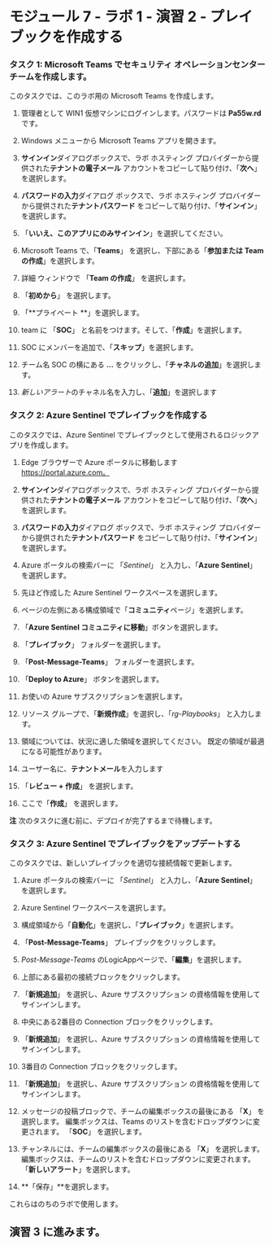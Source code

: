 ﻿# モジュール 7 - ラボ 1 - 演習 2 - プレイブックを作成する

### タスク 1: Microsoft Teams でセキュリティ オペレーションセンター チームを作成します。

このタスクでは、このラボ用の Microsoft Teams を作成します。

1. 管理者として WIN1 仮想マシンにログインします。パスワードは **Pa55w.rd** です。  

2. Windows メニューから Microsoft Teams アプリを開きます。

3. **サインイン**ダイアログボックスで、ラボ ホスティング プロバイダーから提供された**テナントの電子メール** アカウントをコピーして貼り付け、「**次へ**」を選択します。

4. **パスワードの入力**ダイアログ ボックスで、ラボ ホスティング プロバイダーから提供された**テナントパスワード** をコピーして貼り付け、「**サインイン**」を選択します。

5. 「**いいえ、このアプリにのみサインイン**」を選択してください。

6. Microsoft Teams で、「**Teams**」 を選択し、下部にある「**参加または Team の作成**」を選択します。

7. 詳細 ウィンドウで 「**Team の作成**」 を選択します。

8. 「**初めから**」 を選択します。

9. 「**プライベート **」を選択します。

10. team に 「**SOC**」 と名前をつけます。そして、「**作成**」を選択します。

11. SOC にメンバーを追加で、「**スキップ**」を選択します。 

12. チーム名 SOC の横にある **...** をクリックし、「**チャネルの追加**」を選択します。

13. *新しいアラート*のチャネル名を入力し、「**追加**」を選択します

### タスク 2: Azure Sentinel でプレイブックを作成する

このタスクでは、Azure Sentinel でプレイブックとして使用されるロジックアプリを作成します。

1. Edge ブラウザーで Azure ポータルに移動します https://portal.azure.com。

2. **サインイン**ダイアログボックスで、ラボ ホスティング プロバイダーから提供された**テナントの電子メール** アカウントをコピーして貼り付け、「**次へ**」を選択します。

3. **パスワードの入力**ダイアログ ボックスで、ラボ ホスティング プロバイダーから提供された**テナントパスワード** をコピーして貼り付け、「**サインイン**」を選択します。

4. Azure ポータルの検索バーに 「*Sentinel*」 と入力し、「**Azure Sentinel**」 を選択します。

5. 先ほど作成した Azure Sentinel ワークスペースを選択します。

6. ページの左側にある構成領域で「**コミュニティ**ページ」を選択します。

7. 「**Azure Sentinel コミュニティに移動**」ボタンを選択します。

8. 「**プレイブック**」 フォルダーを選択します。

9. 「**Post-Message-Teams**」 フォルダーを選択します。

10. 「**Deploy to Azure**」 ボタンを選択します。

11. お使いの Azure サブスクリプションを選択します。

12. リソース グループで、「**新規作成**」を選択し、「*rg-Playbooks*」 と入力します。

13. 領域については、状況に適した領域を選択してください。  既定の領域が最適になる可能性があります。

14. ユーザー名に、**テナントメール**を入力します

15. 「**レビュー + 作成**」 を選択します。

16. ここで「**作成**」 を選択します。

**注** 次のタスクに進む前に、デプロイが完了するまで待機します。

### タスク 3: Azure Sentinel でプレイブックをアップデートする

このタスクでは、新しいプレイブックを適切な接続情報で更新します。

1. Azure ポータルの検索バーに 「*Sentinel*」 と入力し、「**Azure Sentinel**」 を選択します。

2. Azure Sentinel ワークスペースを選択します。

3. 構成領域から「**自動化**」を選択し、「**プレイブック**」を選択します。

4. 「**Post-Message-Teams**」 プレイブックをクリックします。 

5. *Post-Message-Teams* のLogicAppページで、「**編集**」を選択します。

6. 上部にある最初の接続ブロックをクリックします。  

7. 「**新規追加**」 を選択し、Azure サブスクリプション の資格情報を使用してサインインします。

8. 中央にある2番目の Connection ブロックをクリックします。  

9. 「**新規追加**」 を選択し、Azure サブスクリプション の資格情報を使用してサインインします。

10. 3番目の Connection ブロックをクリックします。  

11. 「**新規追加**」 を選択し、Azure サブスクリプション の資格情報を使用してサインインします。

12. メッセージの投稿ブロックで、チームの編集ボックスの最後にある 「**X**」 を選択します。  編集ボックスは、Teams のリストを含むドロップダウンに変更されます。  「**SOC**」 を選択します。

13. チャンネルには、チームの編集ボックスの最後にある 「**X**」 を選択します。  編集ボックスは、チームのリストを含むドロップダウンに変更されます。  「**新しいアラート**」を選択します。

14. **「保存」**を選択します。

これらはのちのラボで使用します。

## 演習 3 に進みます。
